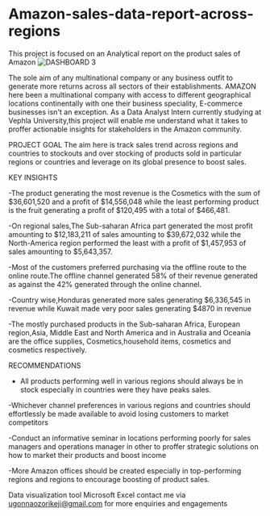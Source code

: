 # Amazon-sales-data-report-across-regions
This project is focused on an Analytical report on the product sales of Amazon 
![DASHBOARD 3](https://github.com/user-attachments/assets/6ef42261-22f8-442c-b112-892193984710)

The sole aim of any multinational company or any business outfit to generate more returns across all sectors of their establishments. AMAZON here been a multinational company with access to different geographical locations continentally with one their business speciality, E-commerce businesses isn't an exception.
As a Data Analyst Intern currently studying at Vephla University,this project will enable me understand what it takes to proffer actionable insights for stakeholders in the Amazon community.

PROJECT GOAL 
The aim here is track sales trend across regions and countries to stockouts and over stocking of products sold in particular regions or countries and leverage on its global presence to boost sales.

KEY INSIGHTS 

-The product generating the most revenue is the Cosmetics with the sum of $36,601,520 and a profit of $14,556,048 while the least performing product is the fruit generating a profit of $120,495 with a total of $466,481. 

-On regional sales,The Sub-saharan Africa part generated the most profit amounting to $12,183,211 of sales amounting to $39,672,032 while the North-America region performed the least with a profit of $1,457,953 of sales amounting to $5,643,357.

-Most of the customers preferred purchasing via the offline route to the online route.The offline channel generated 58% of their revenue generated as against the 42% generated through the online channel.

-Country wise,Honduras generated more sales generating $6,336,545 in revenue while Kuwait made very poor sales generating $4870 in revenue 

-The mostly purchased products in the Sub-saharan Africa, European region,Asia, Middle East and North America and in Australia and Oceania are the office supplies, Cosmetics,household items, cosmetics and cosmetics respectively.

RECOMMENDATIONS 

- All products performing well in various regions should always be in stock especially in countries were they have peaks sales.

-Whichever channel preferences in various regions and countries should effortlessly be made available to avoid losing customers to market competitors 

-Conduct an informative seminar in locations performing poorly for sales managers and operations manager in other to proffer strategic solutions on how to market their products and boost income 

-More Amazon offices should be created especially in top-performing regions and regions to encourage boosting of product sales.

Data visualization tool 
Microsoft Excel 
contact me via ugonnaozorikeji@gmail.com for more enquiries and engagements

